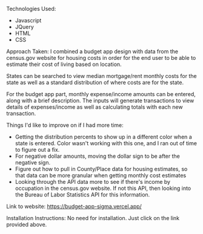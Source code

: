 Technologies Used:
- Javascript
- JQuery
- HTML
- CSS


Approach Taken:
I combined a budget app design with data from the census.gov website for housing costs in order for the end user to be able to estimate their cost of living based on location.

States can be searched to view median mortgage/rent monthly costs for the state as well as a standard distribution of where costs are for the state.

For the budget app part, monthly expense/income amounts can be entered, along with a brief description. The inputs will generate transactions to view details of expenses/income as well as calculating totals with each new transaction.

Things I'd like to improve on if I had more time:
- Getting the distribution percents to show up in a different color when a state is entered. Color wasn't working with this one, and I ran out of time to figure out a fix.
- For negative dollar amounts, moving the dollar sign to be after the negative sign.
- Figure out how to pull in County/Place data for housing estimates, so that data can be more granular when getting monthly cost estimates
- Looking through the API data more to see if there's income by occupation in the census.gov website. If not this API, then looking into the Bureau of Labor Statistics API for this information.

Link to website: https://budget-app-sigma.vercel.app/

Installation Instructions:
No need for installation. Just click on the link provided above.

